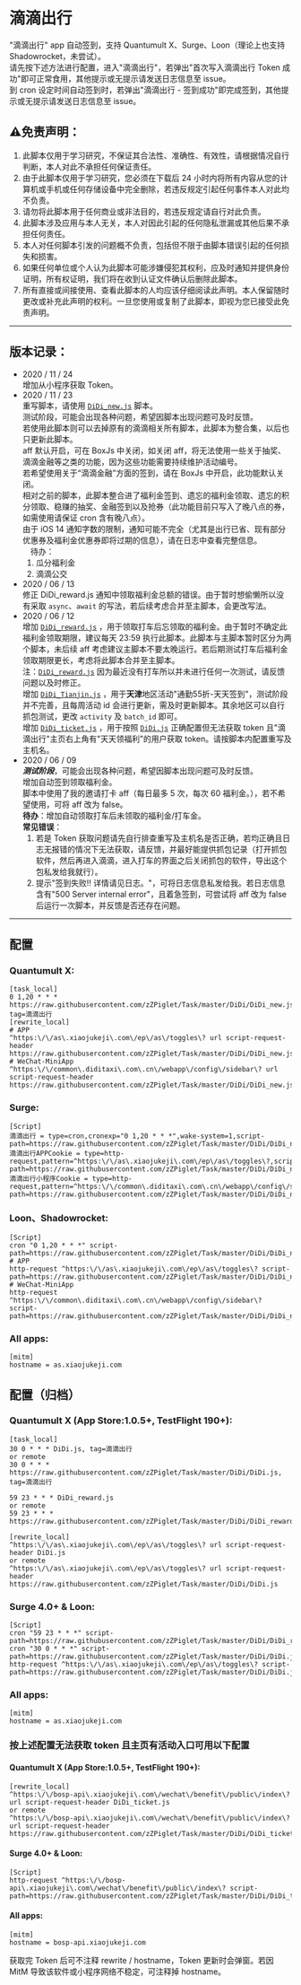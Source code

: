 # 滴滴出行

"滴滴出行" app 自动签到，支持 Quantumult X、Surge、Loon（理论上也支持 Shadowrocket，未尝试）。  
请先按下述方法进行配置，进入"滴滴出行"，若弹出"首次写入滴滴出行 Token 成功"即可正常食用，其他提示或无提示请发送日志信息至 issue。  
到 cron 设定时间自动签到时，若弹出"滴滴出行 - 签到成功"即完成签到，其他提示或无提示请发送日志信息至 issue。

## ⚠️免责声明：
1. 此脚本仅用于学习研究，不保证其合法性、准确性、有效性，请根据情况自行判断，本人对此不承担任何保证责任。
2. 由于此脚本仅用于学习研究，您必须在下载后 24 小时内将所有内容从您的计算机或手机或任何存储设备中完全删除，若违反规定引起任何事件本人对此均不负责。
3. 请勿将此脚本用于任何商业或非法目的，若违反规定请自行对此负责。
4. 此脚本涉及应用与本人无关，本人对因此引起的任何隐私泄漏或其他后果不承担任何责任。
5. 本人对任何脚本引发的问题概不负责，包括但不限于由脚本错误引起的任何损失和损害。
6. 如果任何单位或个人认为此脚本可能涉嫌侵犯其权利，应及时通知并提供身份证明，所有权证明，我们将在收到认证文件确认后删除此脚本。
7. 所有直接或间接使用、查看此脚本的人均应该仔细阅读此声明。本人保留随时更改或补充此声明的权利。一旦您使用或复制了此脚本，即视为您已接受此免责声明。


----------
## 版本记录：
- 2020 / 11 / 24  
增加从小程序获取 Token。
- 2020 / 11 / 23   
重写脚本，请使用 [`DiDi_new.js`](https://raw.githubusercontent.com/zZPiglet/Task/master/DiDi/DiDi_new.js) 脚本。  
测试阶段，可能会出现各种问题，希望因脚本出现问题可及时反馈。  
若使用此脚本则可以去掉原有的滴滴相关所有脚本，此脚本为整合集，以后也只更新此脚本。  
aff 默认开启，可在 BoxJs 中关闭，如关闭 aff，将无法使用一些关于抽奖、滴滴金融等之类的功能，因为这些功能需要持续维护活动编号。  
若希望使用关于“滴滴金融”方面的签到，请在 BoxJs 中开启，此功能默认关闭。  
相对之前的脚本，此脚本整合进了福利金签到、遗忘的福利金领取、遗忘的积分领取、稳赚的抽奖、金融签到以及抢券（此功能目前只写入了晚八点的券，如需使用请保证 cron 含有晚八点）。  
由于 iOS 14 通知字数的限制，通知可能不完全（尤其是出行已省、现有部分优惠券及福利金优惠券即将过期的信息），请在日志中查看完整信息。  
&emsp;待办： 
  1. 瓜分福利金
  2. 滴滴公交
- 2020 / 06 / 13  
    修正 DiDi_reward.js 通知中领取福利金总额的错误。由于暂时想偷懒所以没有采取 `async`、`await` 的写法，若后续考虑合并至主脚本，会更改写法。
- 2020 / 06 / 12  
    增加 [`DiDi_reward.js`](https://raw.githubusercontent.com/zZPiglet/Task/master/DiDi/DiDi_reward.js) ，用于领取打车后忘领取的福利金。由于暂时不确定此福利金领取期限，建议每天 23:59 执行此脚本。此脚本与主脚本暂时区分为两个脚本，未后续 aff 考虑建议主脚本不要太晚运行。若后期测试打车后福利金领取期限更长，考虑将此脚本合并至主脚本。  
    注：[`DiDi_reward.js`](https://raw.githubusercontent.com/zZPiglet/Task/master/DiDi/DiDi_reward.js) 因为最近没有打车所以并未进行任何一次测试，请反馈问题以及时修正。   
    增加 [`DiDi_Tianjin.js`](https://raw.githubusercontent.com/zZPiglet/Task/master/DiDi/DiDi_Tianjin.js) ，用于**天津**地区活动"通勤55折-天天签到"，测试阶段并不完善，且每周活动 id 会进行更新，需及时更新脚本。其余地区可以自行抓包测试，更改 `activity` 及 `batch_id` 即可。  
    增加 [`DiDi_ticket.js`](https://raw.githubusercontent.com/zZPiglet/Task/master/DiDi/DiDi_ticket.js) ，用于按照 [`DiDi.js`](https://raw.githubusercontent.com/zZPiglet/Task/master/DiDi/DiDi.js) 正确配置但无法获取 token 且"滴滴出行"主页右上角有"天天领福利"的用户获取 token。请按脚本内配置重写及主机名。
- 2020 / 06 / 09  
    _**测试阶段**_，可能会出现各种问题，希望因脚本出现问题可及时反馈。  
    增加自动签到领取福利金。  
    脚本中使用了我的邀请打卡 aff（每日最多 5 次，每次 60 福利金。），若不希望使用，可将 aff 改为 false。  
    **待办**：增加自动领取打车后未领取的福利金/打车金。  
    **常见错误**：
    1. 若是 Token 获取问题请先自行排查重写及主机名是否正确，若均正确且日志无报错的情况下无法获取，请反馈，并最好能提供抓包记录（打开抓包软件，然后再进入滴滴，进入打车的界面之后关闭抓包的软件，导出这个包私发给我就行）。
    2. 提示"签到失败‼️ 详情请见日志。"，可将日志信息私发给我。若日志信息含有"500 Server internal error"，且着急签到，可尝试将 aff 改为 false 后运行一次脚本，并反馈是否还存在问题。
----------
## 配置
### Quantumult X:
```properties
[task_local]
0 1,20 * * * https://raw.githubusercontent.com/zZPiglet/Task/master/DiDi/DiDi_new.js, tag=滴滴出行
[rewrite_local]
# APP
^https:\/\/as\.xiaojukeji\.com\/ep\/as\/toggles\? url script-request-header https://raw.githubusercontent.com/zZPiglet/Task/master/DiDi/DiDi_new.js
# WeChat-MiniApp
^https:\/\/common\.diditaxi\.com\.cn\/webapp\/config\/sidebar\? url script-request-header https://raw.githubusercontent.com/zZPiglet/Task/master/DiDi/DiDi_new.js
```
### Surge:
```properties
[Script]
滴滴出行 = type=cron,cronexp="0 1,20 * * *",wake-system=1,script-path=https://raw.githubusercontent.com/zZPiglet/Task/master/DiDi/DiDi_new.js
滴滴出行APPCookie = type=http-request,pattern=^https:\/\/as\.xiaojukeji\.com\/ep\/as\/toggles\?,script-path=https://raw.githubusercontent.com/zZPiglet/Task/master/DiDi/DiDi_new.js
滴滴出行小程序Cookie = type=http-request,pattern=^https:\/\/common\.diditaxi\.com\.cn\/webapp\/config\/sidebar\?,script-path=https://raw.githubusercontent.com/zZPiglet/Task/master/DiDi/DiDi_new.js
```
### Loon、Shadowrocket:
```properties
[Script]
cron "0 1,20 * * *" script-path=https://raw.githubusercontent.com/zZPiglet/Task/master/DiDi/DiDi_new.js
# APP
http-request ^https:\/\/as\.xiaojukeji\.com\/ep\/as\/toggles\? script-path=https://raw.githubusercontent.com/zZPiglet/Task/master/DiDi/DiDi_new.js
# WeChat-MiniApp
http-request ^https:\/\/common\.diditaxi\.com\.cn\/webapp\/config\/sidebar\? script-path=https://raw.githubusercontent.com/zZPiglet/Task/master/DiDi/DiDi_new.js
```
### All apps:
```properties
[mitm]
hostname = as.xiaojukeji.com
```


## 配置（归档）
### Quantumult X (App Store:1.0.5+, TestFlight 190+):
```properties
[task_local]
30 0 * * * DiDi.js, tag=滴滴出行
or remote
30 0 * * * https://raw.githubusercontent.com/zZPiglet/Task/master/DiDi/DiDi.js, tag=滴滴出行

59 23 * * * DiDi_reward.js
or remote
59 23 * * * https://raw.githubusercontent.com/zZPiglet/Task/master/DiDi/DiDi_reward.js 

[rewrite_local]
^https:\/\/as\.xiaojukeji\.com\/ep\/as\/toggles\? url script-request-header DiDi.js
or remote
^https:\/\/as\.xiaojukeji\.com\/ep\/as\/toggles\? url script-request-header https://raw.githubusercontent.com/zZPiglet/Task/master/DiDi/DiDi.js
```
### Surge 4.0+ & Loon:
```properties
[Script]
cron "59 23 * * *" script-path=https://raw.githubusercontent.com/zZPiglet/Task/master/DiDi/DiDi_reward.js
cron "30 0 * * *" script-path=https://raw.githubusercontent.com/zZPiglet/Task/master/DiDi/DiDi.js
http-request ^https:\/\/as\.xiaojukeji\.com\/ep\/as\/toggles\? script-path=https://raw.githubusercontent.com/zZPiglet/Task/master/DiDi/DiDi.js
```
### All apps:
```properties
[mitm]
hostname = as.xiaojukeji.com
```

### 按上述配置无法获取 token 且主页有活动入口可用以下配置
#### Quantumult X (App Store:1.0.5+, TestFlight 190+):
```properties
[rewrite_local]
^https:\/\/bosp-api\.xiaojukeji\.com\/wechat\/benefit\/public\/index\? url script-request-header DiDi_ticket.js
or remote
^https:\/\/bosp-api\.xiaojukeji\.com\/wechat\/benefit\/public\/index\? url script-request-header https://raw.githubusercontent.com/zZPiglet/Task/master/DiDi/DiDi_ticket.js
```
#### Surge 4.0+ & Loon:
```properties
[Script]
http-request ^https:\/\/bosp-api\.xiaojukeji\.com\/wechat\/benefit\/public\/index\? script-path=https://raw.githubusercontent.com/zZPiglet/Task/master/DiDi/DiDi_ticket.js
```
#### All apps:
```properties
[mitm]
hostname = bosp-api.xiaojukeji.com
```

获取完 Token 后可不注释 rewrite / hostname，Token 更新时会弹窗。若因 MitM 导致该软件或小程序网络不稳定，可注释掉 hostname。